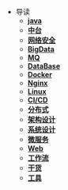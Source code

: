 <!-- docs/_sidebar.md -->
* 导读
	* [**java**](java/README.md)
	* [**中台**](中台/README.md)
	* [**网络安全**](网络安全/REDEME) 
	* [**BigData**](BigData/README.md)
	* [**MQ**](MQ/README.md)
	* [**DataBase**](DataBase/README.md)
	* [**Docker**](Docker/README.md)
	* [**Nginx**](Nginx/README.md)
	* [**Linux**](Linux/README.md)
	* [**CI/CD**](CICD/README.md)
	*  [**分布式**](Distributed/README.md)
	* [**架构设计**](Architecture/README.md)
	* [**系统设计**](SystemDesign/README.md)
	* [**微服务**](Microservices/README.md)
	* [**Web**](Web/README.md)
	* [**工作流**](WorkFlow/README.md)
	* [**干货**](干货/README.md)
	* [**工具**](tools/README.md)

